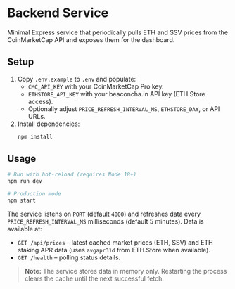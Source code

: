 # Backend Service

Minimal Express service that periodically pulls ETH and SSV prices from the CoinMarketCap API and exposes them for the dashboard.

## Setup

1. Copy `.env.example` to `.env` and populate:
   - `CMC_API_KEY` with your CoinMarketCap Pro key.
   - `ETHSTORE_API_KEY` with your beaconcha.in API key (ETH.Store access).
   - Optionally adjust `PRICE_REFRESH_INTERVAL_MS`, `ETHSTORE_DAY`, or API URLs.
2. Install dependencies:
   ```bash
   npm install
   ```

## Usage

```bash
# Run with hot-reload (requires Node 18+)
npm run dev

# Production mode
npm start
```

The service listens on `PORT` (default `4000`) and refreshes data every `PRICE_REFRESH_INTERVAL_MS` milliseconds (default 5 minutes). Data is available at:

- `GET /api/prices` – latest cached market prices (ETH, SSV) and ETH staking APR data (uses `avgapr31d` from ETH.Store when available).
- `GET /health` – polling status details.

> **Note:** The service stores data in memory only. Restarting the process clears the cache until the next successful fetch.
